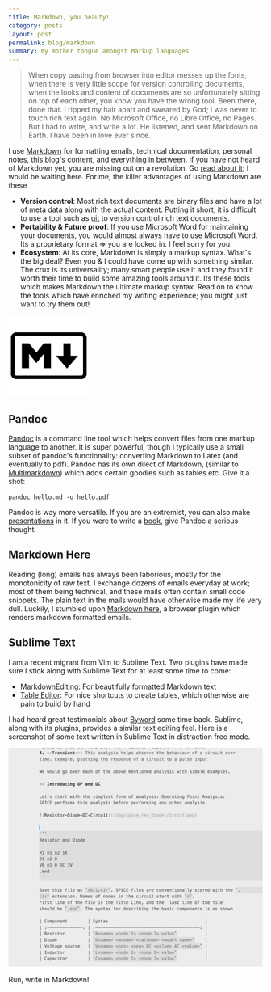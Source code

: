 ```yaml
---
title: Markdown, you beauty!
category: posts
layout: post
permalink: blog/markdown
summary: my mother tongue amongst Markup languages
---
```



> When copy pasting from browser into editor messes up the fonts, when there is very little scope for version controlling documents, when the looks and content of documents are so unfortunately sitting on top of each other, you know you have the wrong tool. Been there, done that. I ripped my hair apart and sweared by God; I was never to touch rich text again. No Microsoft Office, no Libre Office, no Pages. But I had to write, and write a lot. He listened, and sent Markdown on Earth. I have been in love ever since.

I use [Markdown](http://daringfireball.net/projects/markdown/) for formatting emails, technical documentation, personal notes, this blog's content, and everything in between. If you have not heard of Markdown yet, you are missing out on a revolution. Go [read about it](http://readwrite.com/2012/04/17/why-you-need-to-learn-markdown); I would be waiting here. For me, the killer advantages of using Markdown are these

- **Version control**: Most rich text documents are binary files and have a lot of meta data along with the actual content. Putting it short, it is difficult to use a tool such as [git](http://git-scm.com/) to version control rich text documents.
- **Portability & Future proof**: If you use Microsoft Word for maintaining your documents, you would almost always have to use Microsoft Word. Its a proprietary format => you are locked in. I feel sorry for you.
- **Ecosystem**: At its core, Markdown is simply a markup syntax. What's the big deal? Even you & I could have come up with something similar. The crux is its universality; many smart people use it and they found it worth their time to build some amazing tools around it. Its these tools which makes Markdown the ultimate markup syntax. Read on to know the tools which have enriched my writing experience; you might just want to try them out!

![Markdown Logo](/img/markdown-logo.png)


## Pandoc

[Pandoc](http://johnmacfarlane.net/pandoc/) is a command line tool which helps convert files from one markup language to another. It is super powerful, though I typically use a small subset of pandoc's functionality: converting Markdown to Latex (and eventually to pdf). Pandoc has its own dilect of Markdown, (similar to [Multimarkdown](http://fletcherpenney.net/multimarkdown/)) which adds certain goodies such as tables etc. Give it a shot:

```console
pandoc hello.md -o hello.pdf
```

Pandoc is way more versatile. If you are an extremist, you can also make [presentations](http://johnmacfarlane.net/pandoc/demo/example9/producing-slide-shows-with-pandoc.html) in it. If you were to write a [book](http://johnmacfarlane.net/pandoc/epub.html), give Pandoc a serious thought.

## Markdown Here

Reading (long) emails has always been laborious, mostly for the monotonicity of raw text. I exchange dozens of emails everyday at work; most of them being technical, and these mails often contain small code snippets. The plain text in the mails would have otherwise made my life very dull. Luckily, I stumbled upon [Markdown here](http://markdown-here.com/), a browser plugin which renders markdown formatted emails.

## Sublime Text

I am a recent migrant from Vim to Sublime Text. Two plugins have made sure I stick along with Sublime Text for at least some time to come:

- [MarkdownEditing](https://sublime.wbond.net/packages/MarkdownEditing): For beautifully formatted Markdown text
- [Table Editor](https://github.com/vkocubinsky/SublimeTableEditor): For nice shortcuts to create tables, which otherwise are pain to build by hand

I had heard great testimonials about [Byword](http://bywordapp.com/) some time back. Sublime, along with its plugins, provides a similar text editing feel. Here is a screenshot of some text written in Sublime Text in distraction free mode.

![Sublime Screenshot](/img/sublime-screenshot.png)

Run, write in Markdown!


